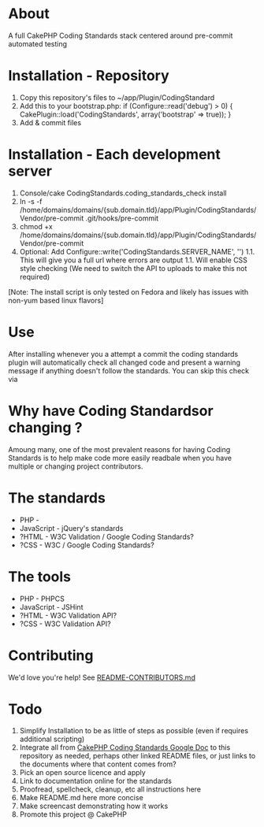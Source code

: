 # About #
A full CakePHP Coding Standards stack centered around pre-commit automated testing

# Installation - Repository #
1. Copy this repository's files to ~/app/Plugin/CodingStandard
1. Add this to your bootstrap.php: if (Configure::read('debug') > 0) {  CakePlugin::load('CodingStandards', array('bootstrap' => true)); }
1. Add & commit files

# Installation - Each development server #

1. Console/cake CodingStandards.coding_standards_check install
1. ln -s -f /home/domains/domains/{sub.domain.tld}/app/Plugin/CodingStandards/Vendor/pre-commit .git/hooks/pre-commit
1. chmod +x /home/domains/domains/{sub.domain.tld}/app/Plugin/CodingStandards/Vendor/pre-commit
1. Optional: Add Configure::write('CodingStandards.SERVER_NAME', '<Insert Accessible URL HERE>')
1.1. This will give you a full url where errors are output
1.1. Will enable CSS style checking (We need to switch the API to uploads to make this not required)

[Note: The install script is only tested on Fedora and likely has issues with non-yum based linux flavors]

# Use #
After installing whenever you a attempt a commit the coding standards plugin will automatically check all changed code and present a warning message if anything doesn't follow the standards.  You can skip this check via 

# Why have Coding Standardsor changing ? #
Amoung many, one of the most prevalent reasons for having Coding Standards is to help make code more easily readbale when you have multiple or changing project contributors.

# The standards #
* PHP - 
* JavaScript - jQuery's standards
* ?HTML - W3C Validation / Google Coding Standards?
* ?CSS - W3C / Google Coding Standards?

# The tools #
* PHP - PHPCS
* JavaScript - JSHint
* ?HTML - W3C Validation API?
* ?CSS - W3C Validation API?

# Contributing #
We'd love you're help! See [README-CONTRIBUTORS.md](README-CONTRIBUTORS.md)

# Todo #
1. Simplify Installation to be as little of steps as possible (even if requires additional scripting)
1. Integrate all from [CakePHP Coding Standards Google Doc](http://goo.gl/yYtgD) to this repository as needed, perhaps other linked README files, or just links to the documents where that content comes from?
1. Pick an open source licence and apply
1. Link to documentation online for the standards
1. Proofread, spellcheck, cleanup, etc all instructions here
1. Make README.md here more concise
1. Make screencast demonstrating how it works
1. Promote this project @ CakePHP
